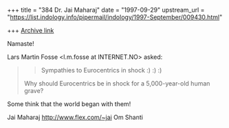 +++
title = "384 Dr. Jai Maharaj"
date = "1997-09-29"
upstream_url = "https://list.indology.info/pipermail/indology/1997-September/009430.html"

+++
[Archive link](https://list.indology.info/pipermail/indology/1997-September/009430.html)

Namaste!

Lars Martin Fosse <l.m.fosse at INTERNET.NO> asked:
>> Sympathies to Eurocentrics in shock :) :) :)
>
> Why should Eurocentrics be in shock for a 5,000-year-old 
> human grave?

Some think that the world began with them!

Jai Maharaj
http://www.flex.com/~jai
Om Shanti



